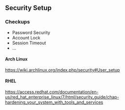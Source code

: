 ## Security Setup

### Checkups

- Password Security
- Account Lock
- Session Timeout
- ...


#### Arch Linux

https://wiki.archlinux.org/index.php/security#User_setup 

#### RHEL

https://access.redhat.com/documentation/en-us/red_hat_enterprise_linux/7/html/security_guide/chap-hardening_your_system_with_tools_and_services